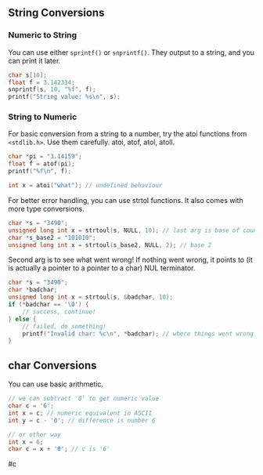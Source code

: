 ## String Conversions
### Numeric to String
You can use either ``sprintf()`` or `snprintf()`. They output to a string, and you can print it later.
```c
char s[10];
float f = 3.142334;
snprintf(s, 10, "%f", f);
printf("String value: %s\n", s);
```
### String to Numeric
For basic conversion from a string to a number, try the atoi functions from `<stdlib.h>`. Use them carefully. atoi, atof, atol, atoll.
```c
char *pi = "3.14159";
float f = atof(pi);
printf("%f\n", f);

int x = atoi("what"); // undefined behaviour
```
For better error handling, you can use strtol functions. It also comes with more type conversions.
```c
char *s = "3490";
unsigned long int x = strtoul(s, NULL, 10); // last arg is base of counting
char *s_base2 = "101010";
unsigned long int x = strtoul(s_base2, NULL, 2); // base 2 
```
Second arg is to see what went wrong! If nothing went wrong, it points to (it is actually a pointer to a pointer to a char) NUL terminator.
```c
char *s = "3490";
char *badchar;
unsigned long int x = strtoul(s, &badchar, 10);
if (*badchar == '\0') {
	// success, continue!
} else {
	// failed, do something!
	printf("Invalid char: %c\n", *badchar); // where things went wrong
}
```
## char Conversions
You can use basic arithmetic.
```c
// we can subtract '0' to get numeric value
char c = '6';
int x = c; // numeric equivalent in ASCII
int y = c - '0'; // difference is number 6

// or other way
int x = 6;
char c = x + '0'; // c is '6'
```

#c 